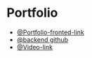 # Portfolio

- [@Portfolio-fronted-link](https://portfolio-frontend-gamma-weld.vercel.app/) 
- [@backend github](https://github.com/nafis200/portfolio-backend) 
- [@Video-link](https://drive.google.com/file/d/1mtUTtk2DsIllOkRZDy7zlra3AZVbRlay/view?usp=sharing) 
